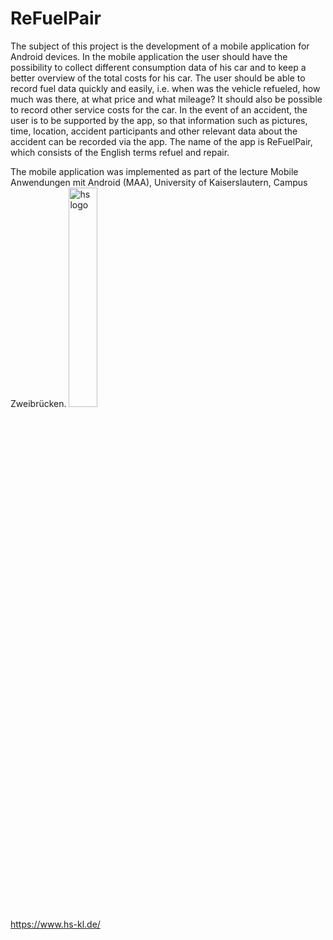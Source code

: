 # ReFuelPair
The subject of this project is the development of a mobile application for Android devices. In the mobile application the user should have the possibility to collect different consumption data of his car and to keep a better overview of the total costs for his car. The user should be able to record fuel data quickly and easily, i.e. when was the vehicle refueled, how much was there, at what price and what mileage? It should also be possible to record other service costs for the car. In the event of an accident, the user is to be supported by the app, so that information such as pictures, time, location, accident participants and other relevant data about the accident can be recorded via the app. The name of the app is ReFuelPair, which consists of the English terms refuel and repair.

The mobile application was implemented as part of the lecture Mobile Anwendungen mit Android (MAA), University of Kaiserslautern, Campus Zweibrücken. 
<img src="https://user-images.githubusercontent.com/24352711/60571868-a1554d00-9d74-11e9-9756-7f3cd473cdfe.png" alt="hs logo" width="30%"/><br>
https://www.hs-kl.de/
